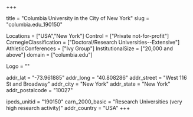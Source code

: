 
+++

title = "Columbia University in the City of New York"
slug = "columbia.edu_190150"

Locations = ["USA","New York"]
Control = ["Private not-for-profit"]
CarnegieClassification = ["Doctoral/Research Universities--Extensive"]
AthleticConferences = ["Ivy Group"]
InstitutionalSize = ["20,000 and above"]
domain = ["columbia.edu"]

Logo = ""

addr_lat = "-73.961885"
addr_long = "40.808286"
addr_street = "West 116 St and Broadway"
addr_city = "New York"
addr_state = "New York"
addr_postalcode = "10027"

ipeds_unitid = "190150"
carn_2000_basic = "Research Universities (very high research activity)"
addr_country = "USA"
+++
    
